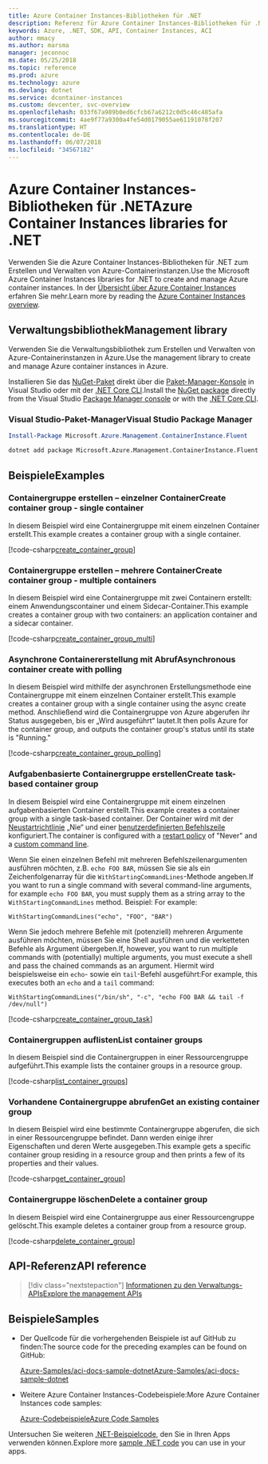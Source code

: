 ```yaml
---
title: Azure Container Instances-Bibliotheken für .NET
description: Referenz für Azure Container Instances-Bibliotheken für .NET
keywords: Azure, .NET, SDK, API, Container Instances, ACI
author: mmacy
ms.author: marsma
manager: jeconnoc
ms.date: 05/25/2018
ms.topic: reference
ms.prod: azure
ms.technology: azure
ms.devlang: dotnet
ms.service: dcontainer-instances
ms.custom: devcenter, svc-overview
ms.openlocfilehash: 033f67a989b0ed6cfcb67a6212c0d5c46c485afa
ms.sourcegitcommit: 4ae9f77a9300a4fe54d0179055ae61191078f207
ms.translationtype: HT
ms.contentlocale: de-DE
ms.lasthandoff: 06/07/2018
ms.locfileid: "34567182"
---
```

# <a name="azure-container-instances-libraries-for-net"></a><span data-ttu-id="80d75-104">Azure Container Instances-Bibliotheken für .NET</span><span class="sxs-lookup"><span data-stu-id="80d75-104">Azure Container Instances libraries for .NET</span></span>

<span data-ttu-id="80d75-105">Verwenden Sie die Azure Container Instances-Bibliotheken für .NET zum Erstellen und Verwalten von Azure-Containerinstanzen.</span><span class="sxs-lookup"><span data-stu-id="80d75-105">Use the Microsoft Azure Container Instances libraries for .NET to create and manage Azure container instances.</span></span> <span data-ttu-id="80d75-106">In der [Übersicht über Azure Container Instances](/azure/container-instances/container-instances-overview) erfahren Sie mehr.</span><span class="sxs-lookup"><span data-stu-id="80d75-106">Learn more by reading the [Azure Container Instances overview](/azure/container-instances/container-instances-overview).</span></span>

## <a name="management-library"></a><span data-ttu-id="80d75-107">Verwaltungsbibliothek</span><span class="sxs-lookup"><span data-stu-id="80d75-107">Management library</span></span>

<span data-ttu-id="80d75-108">Verwenden Sie die Verwaltungsbibliothek zum Erstellen und Verwalten von Azure-Containerinstanzen in Azure.</span><span class="sxs-lookup"><span data-stu-id="80d75-108">Use the management library to create and manage Azure container instances in Azure.</span></span>

<span data-ttu-id="80d75-109">Installieren Sie das [NuGet-Paket](https://www.nuget.org/packages/Microsoft.Azure.Management.ContainerInstance.Fluent) direkt über die [Paket-Manager-Konsole][PackageManager] in Visual Studio oder mit der [.NET Core CLI][DotNetCLI].</span><span class="sxs-lookup"><span data-stu-id="80d75-109">Install the [NuGet package](https://www.nuget.org/packages/Microsoft.Azure.Management.ContainerInstance.Fluent) directly from the Visual Studio [Package Manager console][PackageManager] or with the [.NET Core CLI][DotNetCLI].</span></span>

### <a name="visual-studio-package-manager"></a><span data-ttu-id="80d75-110">Visual Studio-Paket-Manager</span><span class="sxs-lookup"><span data-stu-id="80d75-110">Visual Studio Package Manager</span></span>

```powershell
Install-Package Microsoft.Azure.Management.ContainerInstance.Fluent
```

```bash
dotnet add package Microsoft.Azure.Management.ContainerInstance.Fluent
```

## <a name="examples"></a><span data-ttu-id="80d75-111">Beispiele</span><span class="sxs-lookup"><span data-stu-id="80d75-111">Examples</span></span>

### <a name="create-container-group---single-container"></a><span data-ttu-id="80d75-112">Containergruppe erstellen – einzelner Container</span><span class="sxs-lookup"><span data-stu-id="80d75-112">Create container group - single container</span></span>

<span data-ttu-id="80d75-113">In diesem Beispiel wird eine Containergruppe mit einem einzelnen Container erstellt.</span><span class="sxs-lookup"><span data-stu-id="80d75-113">This example creates a container group with a single container.</span></span>

<!-- SOURCE REPO: https://github.com/Azure-Samples/aci-docs-sample-dotnet -->
[!code-csharp[create_container_group](~/aci-docs-sample-dotnet/Program.cs#create_container_group "Create single-container group")]

### <a name="create-container-group---multiple-containers"></a><span data-ttu-id="80d75-114">Containergruppe erstellen – mehrere Container</span><span class="sxs-lookup"><span data-stu-id="80d75-114">Create container group - multiple containers</span></span>

<span data-ttu-id="80d75-115">In diesem Beispiel wird eine Containergruppe mit zwei Containern erstellt: einem Anwendungscontainer und einem Sidecar-Container.</span><span class="sxs-lookup"><span data-stu-id="80d75-115">This example creates a container group with two containers: an application container and a sidecar container.</span></span>

<!-- SOURCE REPO: https://github.com/Azure-Samples/aci-docs-sample-dotnet -->
[!code-csharp[create_container_group_multi](~/aci-docs-sample-dotnet/Program.cs#create_container_group_multi "Create multi-container group")]

### <a name="asynchronous-container-create-with-polling"></a><span data-ttu-id="80d75-116">Asynchrone Containererstellung mit Abruf</span><span class="sxs-lookup"><span data-stu-id="80d75-116">Asynchronous container create with polling</span></span>

<span data-ttu-id="80d75-117">In diesem Beispiel wird mithilfe der asynchronen Erstellungsmethode eine Containergruppe mit einem einzelnen Container erstellt.</span><span class="sxs-lookup"><span data-stu-id="80d75-117">This example creates a container group with a single container using the async create method.</span></span> <span data-ttu-id="80d75-118">Anschließend wird die Containergruppe von Azure abgerufen ihr Status ausgegeben, bis er „Wird ausgeführt“ lautet.</span><span class="sxs-lookup"><span data-stu-id="80d75-118">It then polls Azure for the container group, and outputs the container group's status until its state is "Running."</span></span>

<!-- SOURCE REPO: https://github.com/Azure-Samples/aci-docs-sample-dotnet -->
[!code-csharp[create_container_group_polling](~/aci-docs-sample-dotnet/Program.cs#create_container_group_polling "Create single-container group with async and polling")]

### <a name="create-task-based-container-group"></a><span data-ttu-id="80d75-119">Aufgabenbasierte Containergruppe erstellen</span><span class="sxs-lookup"><span data-stu-id="80d75-119">Create task-based container group</span></span>

<span data-ttu-id="80d75-120">In diesem Beispiel wird eine Containergruppe mit einem einzelnen aufgabenbasierten Container erstellt.</span><span class="sxs-lookup"><span data-stu-id="80d75-120">This example creates a container group with a single task-based container.</span></span> <span data-ttu-id="80d75-121">Der Container wird mit der [Neustartrichtlinie](/azure/container-instances/container-instances-restart-policy) „Nie“ und einer [benutzerdefinierten Befehlszeile](/azure/container-instances/container-instances-restart-policy#command-line-override) konfiguriert.</span><span class="sxs-lookup"><span data-stu-id="80d75-121">The container is configured with a [restart policy](/azure/container-instances/container-instances-restart-policy) of "Never" and a [custom command line](/azure/container-instances/container-instances-restart-policy#command-line-override).</span></span>

<span data-ttu-id="80d75-122">Wenn Sie einen einzelnen Befehl mit mehreren Befehlszeilenargumenten ausführen möchten, z.B. `echo FOO BAR`, müssen Sie sie als ein Zeichenfolgenarray für die `WithStartingCommandLines`-Methode angeben.</span><span class="sxs-lookup"><span data-stu-id="80d75-122">If you want to run a single command with several command-line arguments, for example `echo FOO BAR`, you must supply them as a string array to the `WithStartingCommandLines` method.</span></span> <span data-ttu-id="80d75-123">Beispiel: </span><span class="sxs-lookup"><span data-stu-id="80d75-123">For example:</span></span>

`WithStartingCommandLines("echo", "FOO", "BAR")`

<span data-ttu-id="80d75-124">Wenn Sie jedoch mehrere Befehle mit (potenziell) mehreren Argumente ausführen möchten, müssen Sie eine Shell ausführen und die verketteten Befehle als Argument übergeben.</span><span class="sxs-lookup"><span data-stu-id="80d75-124">If, however, you want to run multiple commands with (potentially) multiple arguments, you must execute a shell and pass the chained commands as an argument.</span></span> <span data-ttu-id="80d75-125">Hiermit wird beispielsweise ein `echo`- sowie ein `tail`-Befehl ausgeführt:</span><span class="sxs-lookup"><span data-stu-id="80d75-125">For example, this executes both an `echo` and a `tail` command:</span></span>

`WithStartingCommandLines("/bin/sh", "-c", "echo FOO BAR && tail -f /dev/null")`

<!-- SOURCE REPO: https://github.com/Azure-Samples/aci-docs-sample-dotnet -->
[!code-csharp[create_container_group_task](~/aci-docs-sample-dotnet/Program.cs#create_container_group_task "Run a task-based container")]

### <a name="list-container-groups"></a><span data-ttu-id="80d75-126">Containergruppen auflisten</span><span class="sxs-lookup"><span data-stu-id="80d75-126">List container groups</span></span>

<span data-ttu-id="80d75-127">In diesem Beispiel sind die Containergruppen in einer Ressourcengruppe aufgeführt.</span><span class="sxs-lookup"><span data-stu-id="80d75-127">This example lists the container groups in a resource group.</span></span>

<!-- SOURCE REPO: https://github.com/Azure-Samples/aci-docs-sample-dotnet -->
[!code-csharp[list_container_groups](~/aci-docs-sample-dotnet/Program.cs#list_container_groups "List container groups")]

### <a name="get-an-existing-container-group"></a><span data-ttu-id="80d75-128">Vorhandene Containergruppe abrufen</span><span class="sxs-lookup"><span data-stu-id="80d75-128">Get an existing container group</span></span>

<span data-ttu-id="80d75-129">In diesem Beispiel wird eine bestimmte Containergruppe abgerufen, die sich in einer Ressourcengruppe befindet. Dann werden einige ihrer Eigenschaften und deren Werte ausgegeben.</span><span class="sxs-lookup"><span data-stu-id="80d75-129">This example gets a specific container group residing in a resource group and then prints a few of its properties and their values.</span></span>

<!-- SOURCE REPO: https://github.com/Azure-Samples/aci-docs-sample-dotnet -->
[!code-csharp[get_container_group](~/aci-docs-sample-dotnet/Program.cs#get_container_group "Get container group")]

### <a name="delete-a-container-group"></a><span data-ttu-id="80d75-130">Containergruppe löschen</span><span class="sxs-lookup"><span data-stu-id="80d75-130">Delete a container group</span></span>

<span data-ttu-id="80d75-131">In diesem Beispiel wird eine Containergruppe aus einer Ressourcengruppe gelöscht.</span><span class="sxs-lookup"><span data-stu-id="80d75-131">This example deletes a container group from a resource group.</span></span>

<!-- SOURCE REPO: https://github.com/Azure-Samples/aci-docs-sample-dotnet -->
[!code-csharp[delete_container_group](~/aci-docs-sample-dotnet/Program.cs#delete_container_group "Delete container group")]

## <a name="api-reference"></a><span data-ttu-id="80d75-132">API-Referenz</span><span class="sxs-lookup"><span data-stu-id="80d75-132">API reference</span></span>

> [!div class="nextstepaction"]
> [<span data-ttu-id="80d75-133">Informationen zu den Verwaltungs-APIs</span><span class="sxs-lookup"><span data-stu-id="80d75-133">Explore the management APIs</span></span>](/dotnet/api/overview/azure/containerinstances/management)

## <a name="samples"></a><span data-ttu-id="80d75-134">Beispiele</span><span class="sxs-lookup"><span data-stu-id="80d75-134">Samples</span></span>

* <span data-ttu-id="80d75-135">Der Quellcode für die vorhergehenden Beispiele ist auf GitHub zu finden:</span><span class="sxs-lookup"><span data-stu-id="80d75-135">The source code for the preceding examples can be found on GitHub:</span></span>

  <span data-ttu-id="80d75-136">[Azure-Samples/aci-docs-sample-dotnet][aci-docs-sample-dotnet]</span><span class="sxs-lookup"><span data-stu-id="80d75-136">[Azure-Samples/aci-docs-sample-dotnet][aci-docs-sample-dotnet]</span></span>

* <span data-ttu-id="80d75-137">Weitere Azure Container Instances-Codebeispiele:</span><span class="sxs-lookup"><span data-stu-id="80d75-137">More Azure Container Instances code samples:</span></span>

  <span data-ttu-id="80d75-138">[Azure-Codebeispiele][samples]</span><span class="sxs-lookup"><span data-stu-id="80d75-138">[Azure Code Samples][samples]</span></span>

<span data-ttu-id="80d75-139">Untersuchen Sie weiteren [.NET-Beispielcode](https://azure.microsoft.com/resources/samples/?platform=dotnet), den Sie in Ihren Apps verwenden können.</span><span class="sxs-lookup"><span data-stu-id="80d75-139">Explore more [sample .NET code](https://azure.microsoft.com/resources/samples/?platform=dotnet) you can use in your apps.</span></span>

[PackageManager]: https://docs.microsoft.com/nuget/tools/package-manager-console
[DotNetCLI]: https://docs.microsoft.com/dotnet/core/tools/dotnet-add-package
[samples]: https://azure.microsoft.com/resources/samples/?sort=0&term=ACI
[aci-docs-sample-dotnet]: https://github.com/Azure-Samples/aci-docs-sample-dotnet
